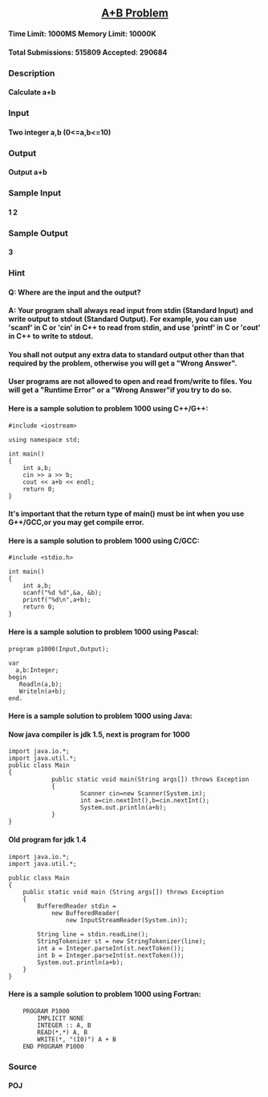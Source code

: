 
## [<center>A+B Problem</center>](http://poj.org/problem?id=1000)


#### Time Limit: 1000MS		Memory Limit: 10000K
#### Total Submissions: 515809		Accepted: 290684
### Description

#### Calculate a+b
### Input
#### Two integer a,b (0<=a,b<=10)

### Output
#### Output a+b

### Sample Input
#### 1 2
### Sample Output
#### 3

### Hint
#### Q: Where are the input and the output?
#### A: Your program shall always read input from stdin (Standard Input) and write output to stdout (Standard Output). For example, you can use 'scanf' in C or 'cin' in C++ to read from stdin, and use 'printf' in C or 'cout' in C++ to write to stdout.

#### You shall not output any extra data to standard output other than that required by the problem, otherwise you will get a "Wrong Answer".

#### User programs are not allowed to open and read from/write to files. You will get a "Runtime Error" or a "Wrong Answer"if you try to do so.

#### Here is a sample solution to problem 1000 using C++/G++:
```
#include <iostream>

using namespace std;

int main()
{
    int a,b;
    cin >> a >> b;
    cout << a+b << endl;
    return 0;
}
```

#### It's important that the return type of main() must be int when you use G++/GCC,or you may get compile error.
#### Here is a sample solution to problem 1000 using C/GCC:
```
#include <stdio.h>

int main()
{
    int a,b;
    scanf("%d %d",&a, &b);
    printf("%d\n",a+b);
    return 0;
}
```

#### Here is a sample solution to problem 1000 using Pascal:
```
program p1000(Input,Output);

var
  a,b:Integer;
begin
   Readln(a,b);
   Writeln(a+b);
end.
```

#### Here is a sample solution to problem 1000 using Java:
#### Now java compiler is jdk 1.5, next is program for 1000
```
import java.io.*;
import java.util.*;
public class Main
{
            public static void main(String args[]) throws Exception
            {
                    Scanner cin=new Scanner(System.in);
                    int a=cin.nextInt(),b=cin.nextInt();
                    System.out.println(a+b);
            }
}
```

#### Old program for jdk 1.4
```
import java.io.*;
import java.util.*;

public class Main
{
    public static void main (String args[]) throws Exception
    {
        BufferedReader stdin = 
            new BufferedReader(
                new InputStreamReader(System.in));

        String line = stdin.readLine();
        StringTokenizer st = new StringTokenizer(line);
        int a = Integer.parseInt(st.nextToken());
        int b = Integer.parseInt(st.nextToken());
        System.out.println(a+b);
    }
}
```

#### Here is a sample solution to problem 1000 using Fortran:
```
	PROGRAM P1000
		IMPLICIT NONE
		INTEGER :: A, B
		READ(*,*) A, B
		WRITE(*, "(I0)") A + B
	END PROGRAM P1000
```

### Source

#### POJ